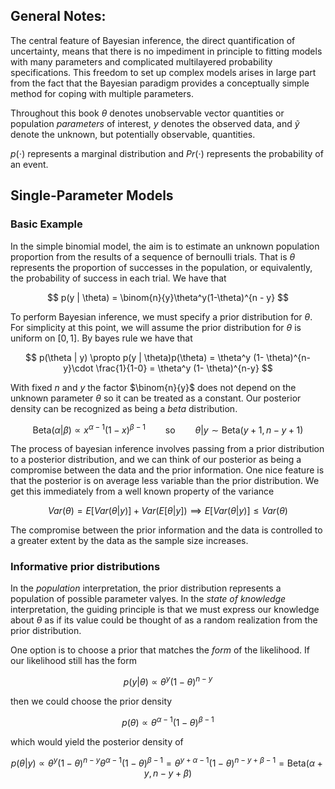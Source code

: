 ## General Notes:

The central feature of Bayesian inference, the direct quantification of uncertainty, means that there is no impediment in principle to fitting models with many parameters and complicated multilayered probability specifications. This freedom to set up complex models arises in large part from the fact that the Bayesian paradigm provides a conceptually simple method for coping with multiple parameters.

Throughout this book $\theta$ denotes unobservable vector quantities or population *parameters* of interest, $y$ denotes the observed data, and $\tilde{y}$ denote the unknown, but potentially observable, quantities.

$p(\cdot)$ represents a marginal distribution and $Pr(\cdot)$ represents the probability of an event.

## Single-Parameter Models

### Basic Example

In the simple binomial model, the aim is to estimate an unknown population proportion from the results of a sequence of bernoulli trials. That is $\theta$ represents the proportion of successes in the population, or equivalently, the probability of success in each trial. We have that

$$
p(y | \theta) = \binom{n}{y}\theta^y(1-\theta)^{n - y}
$$

To perform Bayesian inference, we must specify a prior distribution for $\theta$. For simplicity at this point, we will assume the prior distribution for $\theta$  is uniform on $[0,1]$. By bayes rule we have that

$$
p(\theta | y) \propto p(y | \theta)p(\theta) = \theta^y (1- \theta)^{n-y}\cdot \frac{1}{1-0} =  \theta^y (1- \theta)^{n-y}
$$

With fixed $n$ and $y$ the factor $\binom{n}{y}$ does not depend on the unknown parameter $\theta$ so it can be treated as a constant. Our posterior density can be recognized as being a *beta* distribution.

$$
\text{Beta}(\alpha | \beta) \propto x^{\alpha - 1}(1-x)^{\beta - 1} \qquad \text{so} \qquad \theta | y \sim \text{Beta}(y + 1, n-y + 1)
$$

The process of bayesian inference involves passing from a prior distribution to a posterior distribution, and we can think of our posterior as being a compromise between the data and the prior information. One nice feature is that the posterior is on average less variable than the prior distribution. We get this immediately from a well known property of the variance

$$
Var(\theta) = E[Var(\theta | y)] + Var(E[\theta | y]) \implies E[Var(\theta | y)] \le Var(\theta)
$$

The compromise between the prior information and the data is controlled to a greater extent by the data as the sample size increases.

### Informative prior distributions

In the *population* interpretation, the prior distribution represents a population of possible parameter valyes. In the *state of knowledge* interpretation, the guiding principle is that we must express our knowledge about $\theta$ as if its value could be thought of as a random realization from the prior distribution.

One option is to choose a prior that matches the *form* of the likelihood. If our likelihood still has the form

$$
p(y | \theta) \propto \theta^y(1-\theta)^{n-y}
$$

then we could choose the prior density 

$$
p(\theta) \propto \theta^{\alpha - 1}(1-\theta)^{\beta - 1}
$$

which would yield the posterior density of

$$
p(\theta | y) \propto \theta^y(1-\theta)^{n-y}\theta^{\alpha - 1}(1-\theta)^{\beta - 1} = \theta^{y + \alpha - 1}(1- \theta)^{n - y + \beta - 1} = \text{Beta}(\alpha + y, n - y + \beta)
$$

